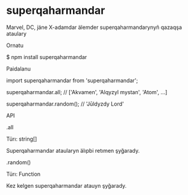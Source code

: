 # superqaharmandar

Marvel, DC, jäne X-adamdar älemder superqaharmandarynyñ qazaqşa ataulary

Ornatu

$ npm install superqaharmandar

Paidalanu

import superqaharmandar from 'superqaharmandar';

superqaharmandar.all;
// ['Akvamen', 'Alqyzyl mystan', 'Atom', …]

superqaharmandar.random();
// 'Jūldyzdy Lord'


API

.all

Türı: string[]

Superqaharmandar ataularyn älıpbi retımen şyğarady.



.random()

Türı: Function

Kez kelgen superqaharmandar atauyn şyğarady.